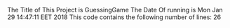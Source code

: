The Title of This Project is GuessingGame
The Date Of running is
Mon Jan 29 14:47:11 EET 2018
This code  contains the following number of lines:
26
